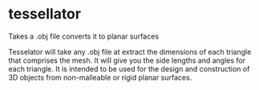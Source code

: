 # tessellator
Takes a .obj file converts it to planar surfaces

Tesselator will take any .obj file at extract the dimensions of each triangle that comprises the mesh. It will give you the side lengths and angles for each triangle. It is intended to be used for the design and construction of 3D objects from non-malleable or rigid planar surfaces.
